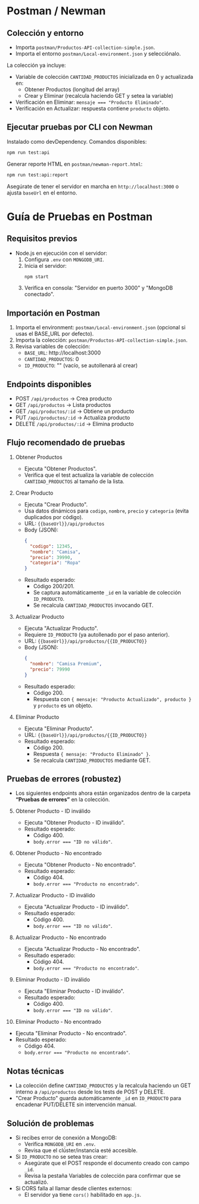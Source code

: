 # Postman / Newman

## Colección y entorno

- Importa `postman/Productos-API-collection-simple.json`.
- Importa el entorno `postman/Local-environment.json` y selecciónalo.

La colección ya incluye:
- Variable de colección `CANTIDAD_PRODUCTOS` inicializada en 0 y actualizada en:
  - Obtener Productos (longitud del array)
  - Crear y Eliminar (recalcula haciendo GET y setea la variable)
- Verificación en Eliminar: `mensaje === "Producto Eliminado"`.
- Verificación en Actualizar: respuesta contiene `producto` objeto.

## Ejecutar pruebas por CLI con Newman

Instalado como devDependency. Comandos disponibles:

```bash
npm run test:api
```

Generar reporte HTML en `postman/newman-report.html`:

```bash
npm run test:api:report
```

Asegúrate de tener el servidor en marcha en `http://localhost:3000` o ajusta `baseUrl` en el entorno.

# Guía de Pruebas en Postman

## Requisitos previos

- Node.js en ejecución con el servidor:
  1. Configura `.env` con `MONGODB_URI`.
  2. Inicia el servidor:
     ```bash
     npm start
     ```
  3. Verifica en consola: "Servidor en puerto 3000" y "MongoDB conectado".

## Importación en Postman

1. Importa el environment: `postman/Local-environment.json` (opcional si usas el BASE_URL por defecto).
2. Importa la colección: `postman/Productos-API-collection-simple.json`.
3. Revisa variables de colección:
   - `BASE_URL`: http://localhost:3000
   - `CANTIDAD_PRODUCTOS`: 0
   - `ID_PRODUCTO`: "" (vacío, se autollenará al crear)

## Endpoints disponibles

- POST `/api/productos` → Crea producto
- GET `/api/productos` → Lista productos
- GET `/api/productos/:id` → Obtiene un producto
- PUT `/api/productos/:id` → Actualiza producto
- DELETE `/api/productos/:id` → Elimina producto

## Flujo recomendado de pruebas

1. Obtener Productos

   - Ejecuta "Obtener Productos".
   - Verifica que el test actualiza la variable de colección `CANTIDAD_PRODUCTOS` al tamaño de la lista.

2. Crear Producto

   - Ejecuta "Crear Producto".
   - Usa datos dinámicos para `codigo`, `nombre`, `precio` y `categoria` (evita duplicados por código).
   - URL: `{{baseUrl}}/api/productos`
   - Body (JSON):
     ```json
     {
       "codigo": 12345,
       "nombre": "Camisa",
       "precio": 39990,
       "categoria": "Ropa"
     }
     ```
   - Resultado esperado:
     - Código 200/201.
     - Se captura automáticamente `_id` en la variable de colección `ID_PRODUCTO`.
     - Se recalcula `CANTIDAD_PRODUCTOS` invocando GET.

3. Actualizar Producto

   - Ejecuta "Actualizar Producto".
   - Requiere `ID_PRODUCTO` (ya autollenado por el paso anterior).
   - URL: `{{baseUrl}}/api/productos/{{ID_PRODUCTO}}`
   - Body (JSON):
     ```json
     {
       "nombre": "Camisa Premium",
       "precio": 79990
     }
     ```
   - Resultado esperado:
     - Código 200.
     - Respuesta con `{ mensaje: "Producto Actualizado", producto }` y `producto` es un objeto.

4. Eliminar Producto
   - Ejecuta "Eliminar Producto".
   - URL: `{{baseUrl}}/api/productos/{{ID_PRODUCTO}}`
   - Resultado esperado:
     - Código 200.
     - Respuesta `{ mensaje: "Producto Eliminado" }`.
     - Se recalcula `CANTIDAD_PRODUCTOS` mediante GET.

## Pruebas de errores (robustez)

- Los siguientes endpoints ahora están organizados dentro de la carpeta **“Pruebas de errores”** en la colección.

5. Obtener Producto - ID inválido

   - Ejecuta "Obtener Producto - ID inválido".
   - Resultado esperado:
     - Código 400.
     - `body.error === "ID no válido"`.

6. Obtener Producto - No encontrado

   - Ejecuta "Obtener Producto - No encontrado".
   - Resultado esperado:
     - Código 404.
     - `body.error === "Producto no encontrado"`.

7. Actualizar Producto - ID inválido

   - Ejecuta "Actualizar Producto - ID inválido".
   - Resultado esperado:
     - Código 400.
     - `body.error === "ID no válido"`.

8. Actualizar Producto - No encontrado

   - Ejecuta "Actualizar Producto - No encontrado".
   - Resultado esperado:
     - Código 404.
     - `body.error === "Producto no encontrado"`.

9. Eliminar Producto - ID inválido

   - Ejecuta "Eliminar Producto - ID inválido".
   - Resultado esperado:
     - Código 400.
     - `body.error === "ID no válido"`.

10. Eliminar Producto - No encontrado

   - Ejecuta "Eliminar Producto - No encontrado".
   - Resultado esperado:
     - Código 404.
     - `body.error === "Producto no encontrado"`.

## Notas técnicas

- La colección define `CANTIDAD_PRODUCTOS` y la recalcula haciendo un GET interno a `/api/productos` desde los tests de POST y DELETE.
- "Crear Producto" guarda automáticamente `_id` en `ID_PRODUCTO` para encadenar PUT/DELETE sin intervención manual.

## Solución de problemas

- Si recibes error de conexión a MongoDB:
  - Verifica `MONGODB_URI` en `.env`.
  - Revisa que el clúster/instancia esté accesible.
- Si `ID_PRODUCTO` no se setea tras crear:
  - Asegúrate que el POST responde el documento creado con campo `_id`.
  - Revisa la pestaña Variables de colección para confirmar que se actualizó.
- Si CORS falla al llamar desde clientes externos:
  - El servidor ya tiene `cors()` habilitado en `app.js`.
